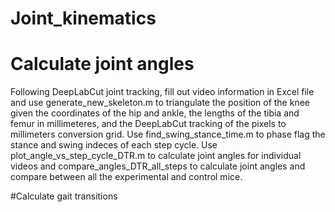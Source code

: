# Joint_kinematics

# Calculate joint angles

Following DeepLabCut joint tracking, fill out video information in Excel file and use generate_new_skeleton.m to triangulate the position of the knee given the coordinates of the hip and ankle, the lengths of the tibia and femur in millimeteres, and the DeepLabCut tracking of the pixels to millimeters conversion grid. Use find_swing_stance_time.m to phase flag the stance and swing indeces of each step cycle. Use plot_angle_vs_step_cycle_DTR.m to calculate joint angles for individual videos and compare_angles_DTR_all_steps to calculate joint angles and compare between all the experimental and control mice. 

#Calculate gait transitions
